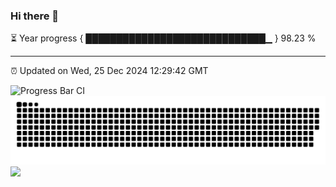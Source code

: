 ### Hi there 👋

⏳ Year progress { █████████████████████████████▁ } 98.23 %

---

⏰ Updated on Wed, 25 Dec 2024 12:29:42 GMT

![Progress Bar CI](https://github.com/liununu/liununu/workflows/Progress%20Bar%20CI/badge.svg)![](https://raw.githubusercontent.com/L1cardo/L1cardo/main/assets/github-contribution-grid-snake.svg)![](https://raw.githubusercontent.com/seesaws/seesaws/main/assets/github-contribution-grid-snake.svg)
